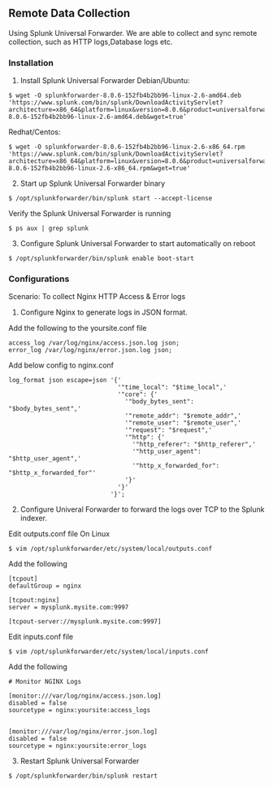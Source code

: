 ## Remote Data Collection 

Using Splunk Universal Forwarder. We are able to collect and sync remote collection, such as HTTP logs,Database logs etc.

### Installation
1. Install Splunk Universal Forwarder
Debian/Ubuntu: 
```
$ wget -O splunkforwarder-8.0.6-152fb4b2bb96-linux-2.6-amd64.deb 'https://www.splunk.com/bin/splunk/DownloadActivityServlet?architecture=x86_64&platform=linux&version=8.0.6&product=universalforwarder&filename=splunkforwarder-8.0.6-152fb4b2bb96-linux-2.6-amd64.deb&wget=true’
```

Redhat/Centos:
```
$ wget -O splunkforwarder-8.0.6-152fb4b2bb96-linux-2.6-x86_64.rpm 'https://www.splunk.com/bin/splunk/DownloadActivityServlet?architecture=x86_64&platform=linux&version=8.0.6&product=universalforwarder&filename=splunkforwarder-8.0.6-152fb4b2bb96-linux-2.6-x86_64.rpm&wget=true'
```

2. Start up Splunk Universal Forwarder binary
```
$ /opt/splunkforwarder/bin/splunk start --accept-license
```

Verify the Splunk Universal Forwarder is running
```
$ ps aux | grep splunk
```

3. Configure Splunk Universal Forwarder to start automatically on reboot
```
$ /opt/splunkforwarder/bin/splunk enable boot-start
```

### Configurations

Scenario:  To collect Nginx HTTP Access & Error logs

1. Configure Nginx to generate logs in JSON format. 

Add the following to the yoursite.conf file
```
access_log /var/log/nginx/access.json.log json;
error_log /var/log/nginx/error.json.log json;
```

Add below config to nginx.conf
```
log_format json escape=json '{'
                              '"time_local": "$time_local",'
                              '"core": {'
                                '"body_bytes_sent": "$body_bytes_sent",'
                                '"remote_addr": "$remote_addr",'
                                '"remote_user": "$remote_user",'
                                '"request": "$request",'
                                '"http": {'
                                  '"http_referer": "$http_referer",'
                                  '"http_user_agent": "$http_user_agent",'
                                  '"http_x_forwarded_for": "$http_x_forwarded_for"'
                                '}'
                              '}'
                            '}';
```

2. Configure Univeral Forwarder to forward the logs over TCP to the Splunk indexer.

Edit outputs.conf file
On Linux
```
$ vim /opt/splunkforwarder/etc/system/local/outputs.conf
```
Add the following
```
[tcpout]
defaultGroup = nginx

[tcpout:nginx]
server = mysplunk.mysite.com:9997

[tcpout-server://mysplunk.mysite.com:9997]

```
Edit inputs.conf file

```
$ vim /opt/splunkforwarder/etc/system/local/inputs.conf
```

Add the following
```
# Monitor NGINX Logs

[monitor:///var/log/nginx/access.json.log]
disabled = false
sourcetype = nginx:yoursite:access_logs


[monitor:///var/log/nginx/error.json.log]
disabled = false
sourcetype = nginx:yoursite:error_logs
```

3. Restart Splunk Universal Forwarder
```
$ /opt/splunkforwarder/bin/splunk restart
```
